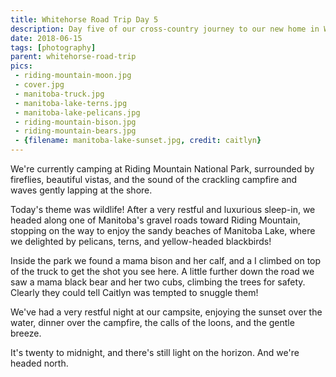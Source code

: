 ```yaml
---
title: Whitehorse Road Trip Day 5
description: Day five of our cross-country journey to our new home in Whitehorse
date: 2018-06-15
tags: [photography]
parent: whitehorse-road-trip
pics:
 - riding-mountain-moon.jpg
 - cover.jpg
 - manitoba-truck.jpg
 - manitoba-lake-terns.jpg
 - manitoba-lake-pelicans.jpg
 - riding-mountain-bison.jpg
 - riding-mountain-bears.jpg
 - {filename: manitoba-lake-sunset.jpg, credit: caitlyn}
---
```

We're currently camping at Riding Mountain National Park, surrounded by fireflies, beautiful vistas, and the sound of the crackling campfire and waves gently lapping at the shore.

Today's theme was wildlife! After a very restful and luxurious sleep-in, we headed along one of Manitoba's gravel roads toward Riding Mountain, stopping on the way to enjoy the sandy beaches of Manitoba Lake, where we delighted by pelicans, terns, and yellow-headed blackbirds!

Inside the park we found a mama bison and her calf, and a I climbed on top of the truck to get the shot you see here. A little further down the road we saw a mama black bear and her two cubs, climbing the trees for safety. Clearly they could tell Caitlyn was tempted to snuggle them!

We've had a very restful night at our campsite, enjoying the sunset over the water, dinner over the campfire, the calls of the loons, and the gentle breeze.

It's twenty to midnight, and there's still light on the horizon. And we're headed north.